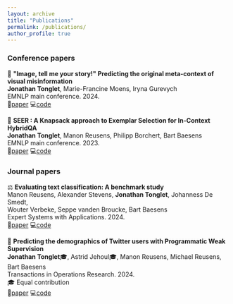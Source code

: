 ```yaml
---
layout: archive
title: "Publications"
permalink: /publications/
author_profile: true
---
```


### Conference papers

📸 **"Image, tell me your story!" Predicting the original meta-context of visual misinformation** <br>
**Jonathan Tonglet**, Marie-Francine Moens, Iryna Gurevych <br>
EMNLP main conference. 2024.<br>
📄[paper](https://aclanthology.org/2024.emnlp-main.448/) 💻[code](https://github.com/UKPLab/5pils)

🔮 **SEER : A Knapsack approach to Exemplar Selection for In-Context HybridQA** <br>
**Jonathan Tonglet**, Manon Reusens, Philipp Borchert, Bart Baesens <br>
EMNLP main conference. 2023. <br>
📄[paper](https://aclanthology.org/2023.emnlp-main.837/) 💻[code](https://github.com/jtonglet/SEER)

### Journal papers

⚖️ **Evaluating text classification: A benchmark study** <br>
Manon Reusens, Alexander Stevens, **Jonathan Tonglet**, Johanness De Smedt, <br> Wouter Verbeke, Seppe vanden Broucke, Bart Baesens <br>
Expert Systems with Applications. 2024.<br>
📄[paper](https://www.sciencedirect.com/science/article/abs/pii/S0957417424011680) 💻[code](https://github.com/manon-reusens/text-classification-benchmark)

🐥 **Predicting the demographics of Twitter users with Programmatic Weak Supervision** <br>
**Jonathan Tonglet**🎓, Astrid Jehoul🎓, Manon Reusens, Michael Reusens, Bart Baesens <br>
Transactions in Operations Research. 2024. <br>
🎓 Equal contribution <br>
📄[paper](https://link.springer.com/article/10.1007/s11750-024-00666-y) 💻[code](https://github.com/jtonglet/Demographics-PWS) <br>


